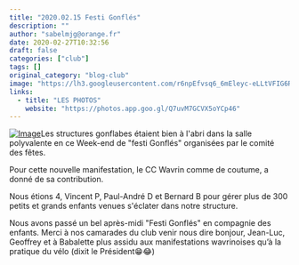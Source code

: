 ```yaml
---
title: "2020.02.15 Festi Gonflés"
description: ""
author: "sabelmjg@orange.fr"
date: 2020-02-27T10:32:56
draft: false
categories: ["club"]
tags: []
original_category: "blog-club"
image: "https://lh3.googleusercontent.com/r6npEfvsq6_6mEleyc-eLLtVFIG6ROE94zRYM_6flgxwV7cRfOo9zGw5iWecTlmjOTsKlHwkmjJiaKlnGUZfb6GgoDafqvOXTJGCJSdOr1IBZGzslIMasQVWbrm-7jZgQOBZgKtLV4-il68I_05K77YV1OcONrafxqR-iZilECnhIeP4rAEsFAR4F3wIM2fgSZaAYgfH_i8WLcJJDhbctZSmUdOpUqKEE5Sm0MQ-_FSbW1s4OjK5vluWBUsqj_uU9hwXdpGQa4eg-gsaiClBkkdkpu3yanSLEXpRhWrtiHA68Yx1BqGcjyImednNxa5Kgvz-fhdmhJDAnixqVozxRqDkesJ2lxkVTXJGcjva2uaKklrTLXuELQkwsJeg51bDfcp-QgZKQvMHHtzX_2jktNzONZCcBD4nIiQa9jqXHduPSpGYkeBgQ1hJ1pgmEBk7Pq921tdOU9DXCCOL8SeOMf0cpwyiDruLrGex8BlhYGCZp1CN_w_SKxlQl3VtN8eisxk6WAumY_tJlGMnoOYYMgEcAFPBppz2OC4UXyKA5UkDaukqNqbi8gseuOL7gLg_3_hHbdrbe-B1zg5Gao2HDCCBB0SkaQy_yfGDIwmuForJSRi_T-IDDxVVALk15K1ZKV-svqgpIfw-t3nlOUVjwlenSuQ_2kgPY2lv9c6LrR4PFmrabs1Xp39s5h-zTv1XABptw6f2CSPEDF1VbG7ITCN5xMkt0D1qacq6dnkW04Zw03ET=w430-h764-no"
links:
  - title: "LES PHOTOS"
    website: "https://photos.app.goo.gl/Q7uvM7GCVX5oYCp46"
---
```


[![Image](images/fixed_links/535-introtext-0dcff8c8-w1362-h764-no.jpg)](images/fixed_links/535-introtext-0dcff8c8-w1362-h764-no.jpg)Les structures gonflabes étaient bien à l'abri dans la salle polyvalente en ce Week-end de "festi Gonflés" organisées par le comité des fêtes.

Pour cette nouvelle manifestation, le CC Wavrin comme de coutume, a donné de sa contribution.

Nous étions 4, Vincent P, Paul-André D et Bernard B pour gérer plus de 300 petits et grands enfants venues s'éclater dans notre structure.

Nous avons passé un bel après-midi "Festi Gonflés" en compagnie des enfants. Merci à nos camarades du club venir nous dire bonjour, Jean-Luc, Geoffrey et à Babalette plus assidu aux manifestations wavrinoises qu’à la pratique du vélo (dixit le Président😁😂)